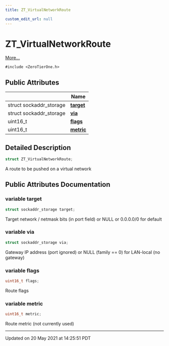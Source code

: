 ```yaml
---
title: ZT_VirtualNetworkRoute

custom_edit_url: null
---
```


# ZT_VirtualNetworkRoute



 [More...](#detailed-description)


`#include <ZeroTierOne.h>`

## Public Attributes

|                | Name           |
| -------------- | -------------- |
| struct sockaddr_storage | **[target](/autogen/libztcore/classes/struct_z_t___virtual_network_route.md#variable-target)**  |
| struct sockaddr_storage | **[via](/autogen/libztcore/classes/struct_z_t___virtual_network_route.md#variable-via)**  |
| uint16_t | **[flags](/autogen/libztcore/classes/struct_z_t___virtual_network_route.md#variable-flags)**  |
| uint16_t | **[metric](/autogen/libztcore/classes/struct_z_t___virtual_network_route.md#variable-metric)**  |

## Detailed Description

```cpp
struct ZT_VirtualNetworkRoute;
```


A route to be pushed on a virtual network 

## Public Attributes Documentation

### variable target

```cpp
struct sockaddr_storage target;
```


Target network / netmask bits (in port field) or NULL or 0.0.0.0/0 for default 


### variable via

```cpp
struct sockaddr_storage via;
```


Gateway IP address (port ignored) or NULL (family == 0) for LAN-local (no gateway) 


### variable flags

```cpp
uint16_t flags;
```


Route flags 


### variable metric

```cpp
uint16_t metric;
```


Route metric (not currently used) 


-------------------------------

Updated on 20 May 2021 at 14:25:51 PDT